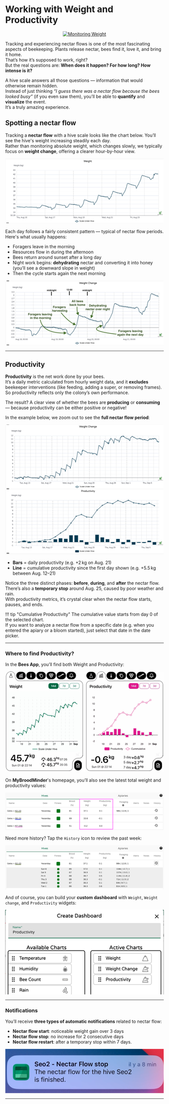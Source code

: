 # Working with Weight and Productivity

<div align="center" >
<a href="https://www.youtube.com/watch?v=ZUkm1N2izJ0" target="_blank">
  <img src="https://img.youtube.com/vi/ZUkm1N2izJ0/0.jpg" alt="Monitoring Weight">
</a>
</div>


Tracking and experiencing nectar flows is one of the most fascinating aspects of beekeeping. Plants release nectar, bees find it, love it, and bring it home.  
That’s how it’s supposed to work, right?  
But the real questions are: **When does it happen? For how long? How intense is it?**

A hive scale answers all those questions — information that would otherwise remain hidden.  
Instead of just thinking *“I guess there was a nectar flow because the bees looked busy”* (if you even saw them), you’ll be able to **quantify** and **visualize** the event.  
It’s a truly amazing experience.



## Spotting a nectar flow

Tracking a **nectar flow** with a hive scale looks like the chart below. You’ll see the hive's weight increasing steadily each day.  
Rather than monitoring absolute weight, which changes slowly, we typically focus on **weight change**, offering a clearer hour-by-hour view.

![weight](../assets/50_mybroodminder_v5.assets/productivity/weight.png)

Each day follows a fairly consistent pattern — typical of nectar flow periods. Here's what usually happens:

- Foragers leave in the morning  
- Resources flow in during the afternoon  
- Bees return around sunset after a long day  
- Night work begins: **dehydrating** nectar and converting it into honey (you’ll see a downward slope in weight)  
- Then the cycle starts again the next morning

![weight](../assets/50_mybroodminder_v5.assets/productivity/nectarharvest.png)

---

## Productivity

**Productivity** is the net work done by your bees.  
It’s a daily metric calculated from hourly weight data, and it **excludes** beekeeper interventions (like feeding, adding a super, or removing frames).  
So productivity reflects only the colony’s own performance.

The result? A clear view of whether the bees are **producing** or **consuming** — because productivity can be either positive or negative!

In the example below, we zoom out to see the **full nectar flow period**:

![weight](../assets/50_mybroodminder_v5.assets/productivity/productivity.png)

- **Bars** = daily productivity (e.g. +2 kg on Aug. 21)  
- **Line** = cumulative productivity since the first day shown (e.g. +5.5 kg between Aug. 12–21)

Notice the three distinct phases: **before**, **during**, and **after** the nectar flow.  
There’s also a **temporary stop** around Aug. 25, caused by poor weather and rain.  
With productivity metrics, it’s crystal clear when the nectar flow starts, pauses, and ends.

!!! tip "Cumulative Productivity"
    The cumulative value starts from day 0 of the selected chart.  
    If you want to analyze a nectar flow from a specific date (e.g. when you entered the apiary or a bloom started), just select that date in the date picker.

---

### Where to find Productivity?

In the **Bees App**, you’ll find both Weight and Productivity:

![weight](../assets/50_mybroodminder_v5.assets/productivity/bapp_weight_prod.jpg)

On **MyBroodMinder**'s homepage, you’ll also see the latest total weight and productivity values:

![weight](../assets/50_mybroodminder_v5.assets/productivity/mbm_home.png)

Need more history? Tap the `History` icon to review the past week:

![weight](../assets/50_mybroodminder_v5.assets/productivity/mbm_history.png)

And of course, you can build your **custom dashboard** with `Weight`, `Weight change`, and `Productivity` widgets:

![weight](../assets/50_mybroodminder_v5.assets/productivity/custom_dash.png#largeImg)

---

### Notifications

You’ll receive **three types of automatic notifications** related to nectar flow:

- **Nectar flow start**: noticeable weight gain over 3 days  
- **Nectar flow stop**: no increase for 2 consecutive days  
- **Nectar flow restart**: after a temporary stop within 7 days.

![weight](../assets/50_mybroodminder_v5.assets/productivity/notif_nfStop.png#largeImg)

---


